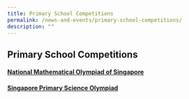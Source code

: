 ```yaml
---
title: Primary School Competitions
permalink: /news-and-events/primary-school-competitions/
description: ""
---
```


## Primary School Competitions

#### <a href="/news-and-events/primary-school-competitions/mathematical-olympiad-of-sg/news-and-updates/"> National Mathematical Olympiad of Singapore </a>

#### <a href="/news-and-events/primary-school-competitions/sg-primary-science-olympiad/introduction/"> Singapore Primary Science Olympiad </a>